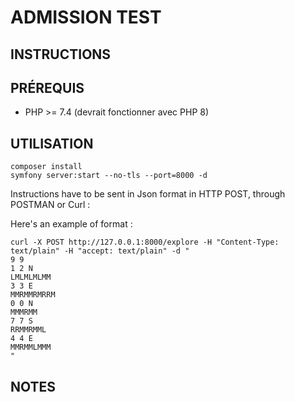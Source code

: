 ADMISSION TEST
=================


INSTRUCTIONS
-----------------



PRÉREQUIS
-----------------

- PHP >= 7.4 (devrait fonctionner avec PHP 8)


UTILISATION
-----------------

```
composer install
symfony server:start --no-tls --port=8000 -d
```

Instructions have to be sent in Json format in HTTP POST, through POSTMAN or Curl :

Here's an example of format :

````
curl -X POST http://127.0.0.1:8000/explore -H "Content-Type: text/plain" -H "accept: text/plain" -d "
9 9
1 2 N
LMLMLMLMM
3 3 E
MMRMMRMRRM
0 0 N
MMMRMM
7 7 S
RRMMRMML
4 4 E
MMRMMLMMM
"
````



NOTES
-----------------



